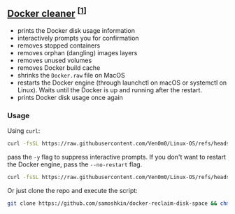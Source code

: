 

## [Docker cleaner](/RaspberryPi/Scripts/Docker-clean.sh) <sup>[<a href="https://github.com/samoshkin/docker-reclaim-disk-space">1</a>]</sup>

- prints the Docker disk usage information
- interactively prompts you for confirmation
- removes stopped containers
- removes orphan (dangling) images layers
- removes unused volumes
- removes Docker build cache
- shrinks the `Docker.raw` file on MacOS
- restarts the Docker engine (through launchctl on macOS or systemctl on Linux). Waits until the Docker is up and running after the restart.
- prints Docker disk usage once again

### Usage

Using `curl`:

```bash
curl -fsSL https://raw.githubusercontent.com/Ven0m0/Linux-OS/refs/heads/main/RaspberryPi/Scripts/Docker-clean.sh | bash
```

pass the `-y` flag to suppress interactive prompts. If you don't want to restart the Docker engine, pass the `--no-restart` flag.

```bash
curl -fsSL https://raw.githubusercontent.com/Ven0m0/Linux-OS/refs/heads/main/RaspberryPi/Scripts/Docker-clean.sh | bash -s -- -y --no-restart

```

Or just clone the repo and execute the script:

```bash
git clone https://github.com/samoshkin/docker-reclaim-disk-space && chmod +x ./docker-reclaim-disk-space/script.sh && ./docker-reclaim-disk-space/script.sh
```
